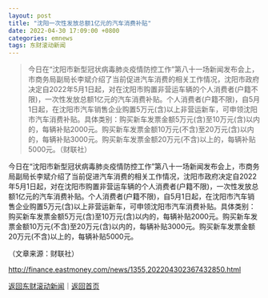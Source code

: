 ```yaml
---
layout: post
title: "沈阳一次性发放总额1亿元的汽车消费补贴"
date: 2022-04-30 17:09:00 +0800
categories: emnews
tags: 东财滚动新闻
---
```

> 今日在“沈阳市新型冠状病毒肺炎疫情防控工作”第八十一场新闻发布会上，市商务局副局长李斌介绍了当前促进汽车消费的相关工作情况，沈阳市政府决定自2022年5月1日起，对在沈阳市购置非营运车辆的个人消费者(户籍不限)，一次性发放总额1亿元的汽车消费补贴。个人消费者(户籍不限)，自5月1日起，在沈阳市汽车销售企业购置5万元(含)以上非营运新车，可申领沈阳市汽车消费补贴。具体类别：购买新车发票金额5万元(含)至10万元(含)以内的，每辆补贴2000元。购买新车发票金额10万元(不含)至20万元(含)以内的，每辆补贴3000元。购买新车发票金额20万元(不含)以上的，每辆补贴5000元。（财联社）

<p>今日在“沈阳市新型冠状病毒肺炎疫情防控工作”第八十一场新闻发布会上，市商务局副局长李斌介绍了当前促进汽车消费的相关工作情况，沈阳市政府决定自2022年5月1日起，对在沈阳市购置非营运车辆的个人消费者(户籍不限)，一次性发放总额1亿元的汽车消费补贴。个人消费者(户籍不限)，自5月1日起，在沈阳市汽车销售企业购置5万元(含)以上非营运新车，可申领沈阳市汽车消费补贴。具体类别：购买新车发票金额5万元(含)至10万元(含)以内的，每辆补贴2000元。购买新车发票金额10万元(不含)至20万元(含)以内的，每辆补贴3000元。购买新车发票金额20万元(不含)以上的，每辆补贴5000元。</p><p class="em_media">（文章来源：财联社）</p>

<http://finance.eastmoney.com/news/1355,202204302367432850.html>

[返回东财滚动新闻](//finews.withounder.com/emnews/)｜[返回首页](//finews.withounder.com/)